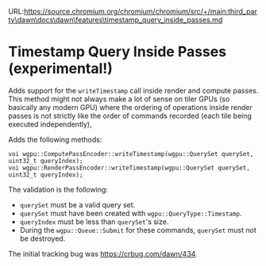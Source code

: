 URL:https://source.chromium.org/chromium/chromium/src/+/main:third_party\dawn\docs\dawn\features\timestamp_query_inside_passes.md
# Timestamp Query Inside Passes (experimental!)

Adds support for the `writeTimestamp` call inside render and compute passes.
This method might not always make a lot of sense on tiler GPUs (so basically any modern GPU) where the ordering of operations inside render passes is not strictly like the order of commands recorded (each tile being executed independently),

Adds the following methods:

```
voi wgpu::ComputePassEncoder::writeTimestamp(wgpu::QuerySet querySet, uint32_t queryIndex);
voi wgpu::RenderPassEncoder::writeTimestamp(wgpu::QuerySet querySet, uint32_t queryIndex);
```

The validation is the following:

 - `querySet` must be a valid query set.
 - `querySet` must have been created with `wgpu::QueryType::Timestamp`.
 - `queryIndex` must be less than `querySet`'s size.
 - During the `wgpu::Queue::Submit` for these commands, `querySet` must not be destroyed.

The initial tracking bug was https://crbug.com/dawn/434.

